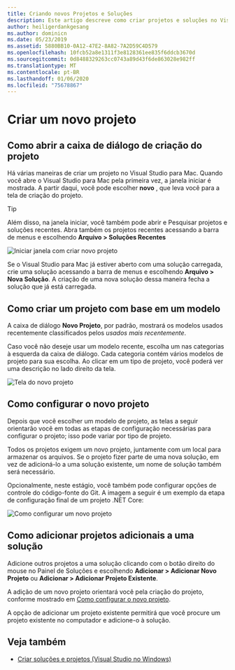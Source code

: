```yaml
---
title: Criando novos Projetos e Soluções
description: Este artigo descreve como criar projetos e soluções no Visual Studio para Mac
author: heiligerdankgesang
ms.author: dominicn
ms.date: 05/23/2019
ms.assetid: 5880BB10-0A12-47E2-8A82-7A2D59C4D579
ms.openlocfilehash: 10fcb52a8e1311f3e8128361ee835f6ddcb3670d
ms.sourcegitcommit: 0d8488329263cc0743a89d43f6de863028e982ff
ms.translationtype: MT
ms.contentlocale: pt-BR
ms.lasthandoff: 01/06/2020
ms.locfileid: "75678867"
---
```

# <a name="create-a-new-project"></a>Criar um novo projeto

## <a name="opening-the-project-creation-dialog"></a>Como abrir a caixa de diálogo de criação do projeto

Há várias maneiras de criar um projeto no Visual Studio para Mac. Quando você abre o Visual Studio para Mac pela primeira vez, a janela iniciar é mostrada. A partir daqui, você pode escolher **novo** , que leva você para a tela de criação do projeto.

> [!TIP]
> Além disso, na janela iniciar, você também pode abrir e Pesquisar projetos e soluções recentes. Abra também os projetos recentes acessando a barra de menus e escolhendo **Arquivo > Soluções Recentes**

![Iniciar janela com criar novo projeto](media/first-run-project.png)

Se o Visual Studio para Mac já estiver aberto com uma solução carregada, crie uma solução acessando a barra de menus e escolhendo **Arquivo > Nova Solução**. A criação de uma nova solução dessa maneira fecha a solução que já está carregada.

## <a name="creating-a-new-project-from-a-template"></a>Como criar um projeto com base em um modelo

A caixa de diálogo **Novo Projeto**, por padrão, mostrará os modelos usados recentemente classificados pelos *usados mais recentemente*.

Caso você não deseje usar um modelo recente, escolha um nas categorias à esquerda da caixa de diálogo. Cada categoria contém vários modelos de projeto para sua escolha. Ao clicar em um tipo de projeto, você poderá ver uma descrição no lado direito da tela.

![Tela do novo projeto](media/project-creation-screen.png)

## <a name="configuring-your-new-project"></a>Como configurar o novo projeto

Depois que você escolher um modelo de projeto, as telas a seguir orientarão você em todas as etapas de configuração necessárias para configurar o projeto; isso pode variar por tipo de projeto.

Todos os projetos exigem um novo projeto, juntamente com um local para armazenar os arquivos. Se o projeto fizer parte de uma nova solução, em vez de adicioná-lo a uma solução existente, um nome de solução também será necessário.

Opcionalmente, neste estágio, você também pode configurar opções de controle do código-fonte do Git. A imagem a seguir é um exemplo da etapa de configuração final de um projeto .NET Core:

![Como configurar um novo projeto](media/configure-new-project.png)

## <a name="adding-additional-projects-to-a-solution"></a>Como adicionar projetos adicionais a uma solução

Adicione outros projetos a uma solução clicando com o botão direito do mouse no Painel de Soluções e escolhendo **Adicionar > Adicionar Novo Projeto** ou **Adicionar > Adicionar Projeto Existente**.

A adição de um novo projeto orientará você pela criação do projeto, conforme mostrado em [Como configurar o novo projeto](#configuring-your-new-project).

A opção de adicionar um projeto existente permitirá que você procure um projeto existente no computador e adicione-o à solução.

## <a name="see-also"></a>Veja também

- [Criar soluções e projetos (Visual Studio no Windows)](/visualstudio/ide/creating-solutions-and-projects)
